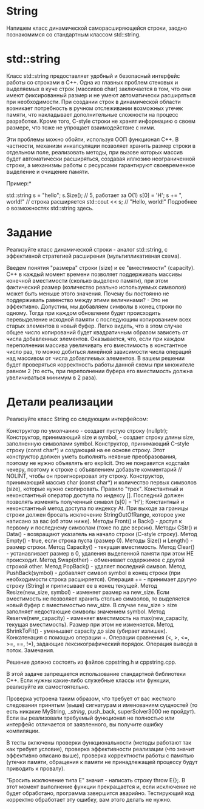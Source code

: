 # String
Напишем класс динамической саморасширяющейся строки, заодно познакомимся со стандартным классом std::string.

# std::string
Класс std::string предоставляет удобный и безопасный интерфейс работы со строками в C++. Одна из главных проблем стековых и выделяемых в куче строк (массивов char) заключается в том, что они имеют фиксированный размер и не умеют автоматически расширяться при необходимости. При создании строк в динамической области возникает потребность в ручном отслеживании возможных утечек памяти, что накладывает дополнительные сложности на процесс разработки. Кроме того, C-style строки не хранят информацию о своем размере, что тоже не упрощает взаимодействие с ними.

Эти проблемы можно обойти, используя ООП функционал C++. В частности, механизм инкапсуляции позволяет хранить размер строки в отдельном поле, реализовать методы, при вызове которых массив будет автоматически расширяться, создавая иллюзию неограниченной строки, а механизмы работы с ресурсами гарантируют своевременное выделение и очищение памяти.

Пример:*

std::string s = "hello";
s.Size();        // 5, работает за O(1)
s[0] = 'H';
s += ", world!"  // строка расширяется
std::cout << s;  // "Hello, world!"
Подробнее о возможностях std::string здесь.

# Задание
Реализуйте класс динамической строки - аналог std::string, с эффективной стратегией расширения (мультипликативная схема).

Введем понятия "размера" строки (size) и ее "вместимости" (capacity). С++ в каждый момент времени позволяет поддерживать массивы конечной вместимости (сколько выделено памяти), при этом фактический размер (количество реально используемых символов) может быть меньше этого значения. Почему бы постоянно не поддерживать равенство между этими величинами? - Это не эффективно. Допустим, мы добавляем символы в конец строки по одному. Тогда при каждом обновлении будет происходить перевыделение исходной памяти с последующим копированием всех старых элементов в новый буфер. Легко видеть, что в этом случае общее число копирований будет квадратичным образом зависеть от числа добавленных элементов. Оказывается, что, если при каждом переполнении массива увеличивать его вместимость в константное число раз, то можно добиться линейной зависимости числа операций над массивом от числа добавляемых элементов. В вашем решении будет проверяться корректность работы данной схемы при множителе равном 2 (то есть, при переполнении буфера его вместимость должна увеличиваться минимум в 2 раза).

# Детали реализации
Реализуйте класс String со следующим интерфейсом:

Конструктор по умолчанию - создает пустую строку (nullptr);
Конструктор, принимающий size и symbol, - создает строку длины size, заполненную символами symbol.
Конструктор, принимающий С-style строку (const char*) и создающий на ее основе строку. Этот конструктор должен уметь выполнять неявные преобразования, поэтому не нужно объявлять его explicit. Это не понравится кодстайл чекеру, поэтому к строке с объявлением добавьте комментарий // NOLINT, чтобы он проигнорировал эту строку.
Конструктор, принимающий массив char (const char*) и количество первых символов (size), которые нужно скопировать.
Правило "трех".
Константный и неконстантный оператор доступа по индексу []. Последний должен позволять изменять полученный символ (s[0] = 'H');
Константный и неконстантный метод доступа по индексу At. При выходе за границы строки должен бросать исключение StringOutOfRange, которое уже написано за вас (об этом ниже).
Методы Front() и Back() - доступ к первому и последнему символам (тоже по две версии).
Методы CStr() и Data() - возвращают указатель на начало строки (C-style строку).
Метод Empty() - true, если строка пуста (размер 0).
Методы Size() и Length() - размер строки.
Метод Capacity() - текущая вместимость.
Метод Clear() - устанавливает размер в 0, удаления выделенной памяти при этом НЕ происходит.
Метод Swap(other) - обменивает содержимое с другой строкой other.
Метод PopBack() - удаляет последний символ.
Метод PushBack(symbol) - добавляет символ symbol в конец строки (при необходимости строка расширяется).
Операция += - принимает другую строку (String) и приписывает ее в конец текущей.
Метод Resize(new_size, symbol) - изменяет размер на new_size. Если вместимость не позволяет хранить столько символов, то выделяется новый буфер с вместимостью new_size. В случае new_size > size заполняет недостающие символы значением symbol.
Метод Reserve(new_capacity) - изменяет вместимость на max(new_capacity, текущая вместимость). Размер при этом не изменяется.
Метод ShrinkToFit() - уменьшает capacity до size (убирает излишек).
Конкатенация с помощью операции +.
Операции сравнения (<, >, <=, >=, ==, !=), задающие лексикографический порядок.
Операция вывода в поток.
Замечания.

Решение должно состоять из файлов cppstring.h и cppstring.cpp.

В этой задаче запрещается использование стандартной библиотеки C++. Если нужны какие-либо служебные классы или функции, реализуйте их самостоятельно.

Проверка устроена таким образом, что требует от вас жесткого следования принятым (выше) сигнатурам и именованиям сущностей (то есть никакие MyString, __string_, push_back, superSolver3000 не пройдут). Если вы реализовали требуемый функционал не полностью или интерфейс отличается от заявленного, вы получите ошибку компиляции.

В тесты включены проверки функциональности (методы работают так как требует условие), проверка эффективности реализации (что значит эффективно описано выше), проверка корректности работы с памятью (утечки памяти, обращения к памяти не принадлежащей процессу будут приводить к провалу).

"Бросить исключение типа E" значит - написать строку throw E{};. В этот момент выполнение функции прекращается и, если исключение не будет обработано, программа завершится аварийно. Тестирующий код корректно обработает эту ошибку, вам этого делать не нужно.
